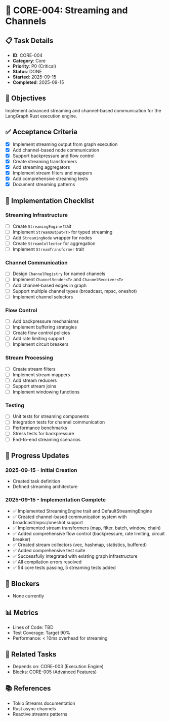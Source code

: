 # 🔧 CORE-004: Streaming and Channels

## 📋 Task Details
- **ID**: CORE-004
- **Category**: Core
- **Priority**: P0 (Critical)
- **Status**: DONE
- **Started**: 2025-09-15
- **Completed**: 2025-09-15

## 🎯 Objectives
Implement advanced streaming and channel-based communication for the LangGraph Rust execution engine.

## ✅ Acceptance Criteria
- [x] Implement streaming output from graph execution
- [x] Add channel-based node communication
- [x] Support backpressure and flow control
- [x] Create streaming transformers
- [x] Add streaming aggregators
- [x] Implement stream filters and mappers
- [x] Add comprehensive streaming tests
- [x] Document streaming patterns

## 📝 Implementation Checklist

### Streaming Infrastructure
- [ ] Create `StreamingEngine` trait
- [ ] Implement `StreamOutput<T>` for typed streaming
- [ ] Add `StreamingNode` wrapper for nodes
- [ ] Create `StreamCollector` for aggregation
- [ ] Implement `StreamTransformer` trait

### Channel Communication
- [ ] Design `ChannelRegistry` for named channels
- [ ] Implement `ChannelSender<T>` and `ChannelReceiver<T>`
- [ ] Add channel-based edges in graph
- [ ] Support multiple channel types (broadcast, mpsc, oneshot)
- [ ] Implement channel selectors

### Flow Control
- [ ] Add backpressure mechanisms
- [ ] Implement buffering strategies
- [ ] Create flow control policies
- [ ] Add rate limiting support
- [ ] Implement circuit breakers

### Stream Processing
- [ ] Create stream filters
- [ ] Implement stream mappers
- [ ] Add stream reducers
- [ ] Support stream joins
- [ ] Implement windowing functions

### Testing
- [ ] Unit tests for streaming components
- [ ] Integration tests for channel communication
- [ ] Performance benchmarks
- [ ] Stress tests for backpressure
- [ ] End-to-end streaming scenarios

## 🔄 Progress Updates

### 2025-09-15 - Initial Creation
- Created task definition
- Defined streaming architecture

### 2025-09-15 - Implementation Complete
- ✅ Implemented StreamingEngine trait and DefaultStreamingEngine
- ✅ Created channel-based communication system with broadcast/mpsc/oneshot support
- ✅ Implemented stream transformers (map, filter, batch, window, chain)
- ✅ Added comprehensive flow control (backpressure, rate limiting, circuit breaker)
- ✅ Created stream collectors (vec, hashmap, statistics, buffered)
- ✅ Added comprehensive test suite
- ✅ Successfully integrated with existing graph infrastructure
- ✅ All compilation errors resolved
- ✅ 54 core tests passing, 5 streaming tests added

## 🚧 Blockers
- None currently

## 📊 Metrics
- Lines of Code: TBD
- Test Coverage: Target 90%
- Performance: < 10ms overhead for streaming

## 🔗 Related Tasks
- Depends on: CORE-003 (Execution Engine)
- Blocks: CORE-005 (Advanced Features)

## 📚 References
- Tokio Streams documentation
- Rust async channels
- Reactive streams patterns